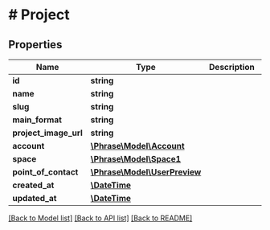 # # Project

## Properties

Name | Type | Description | Notes
------------ | ------------- | ------------- | -------------
**id** | **string** |  | [optional] 
**name** | **string** |  | [optional] 
**slug** | **string** |  | [optional] 
**main_format** | **string** |  | [optional] 
**project_image_url** | **string** |  | [optional] 
**account** | [**\Phrase\Model\Account**](Account.md) |  | [optional] 
**space** | [**\Phrase\Model\Space1**](Space1.md) |  | [optional] 
**point_of_contact** | [**\Phrase\Model\UserPreview**](UserPreview.md) |  | [optional] 
**created_at** | [**\DateTime**](\DateTime.md) |  | [optional] 
**updated_at** | [**\DateTime**](\DateTime.md) |  | [optional] 

[[Back to Model list]](../../README.md#documentation-for-models) [[Back to API list]](../../README.md#documentation-for-api-endpoints) [[Back to README]](../../README.md)


